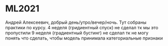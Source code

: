 # ML2021
 
Андрей Алексеевич, добрый день/утро/вечер/ночь. Тут собраны практики по курсу.
4 неделя (гридиентный спуск) не сделал тк мы это пропустили
9 неделя (градиентный бустинг) не сделал тк не могу понять что сделать, чтобы модель принимала категориальные признаки
